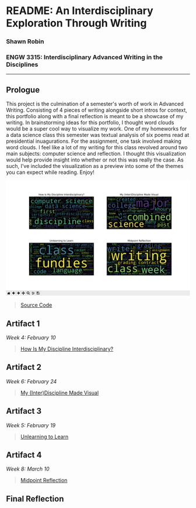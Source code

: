 # README: An Interdisciplinary Exploration Through Writing
### Shawn Robin
### ENGW 3315: Interdisciplinary Advanced Writing in the Disciplines
---
## Prologue
This project is the culmination of a semester's worth of work in Advanced Writing. Consisting of 4 pieces of writing alongside short intros for context, this portfolio along with a final reflection is meant to be a showcase of my writing. In brainstorming ideas for this portfolio, I thought word clouds would be a super cool way to visualize my work. One of my homeworks for a data science class this semester was textual analysis of six poems read at presidential inuagurations. For the assignment, one task involved making word clouds. I feel like a lot of my writing for this class revolved around two main subjects: computer science and reflection. I thought this visualization would help provide insight into whether or not this was really the case. As such, I've included the visualization as a preview into some of the themes you can expect while reading. Enjoy!

![word_clouds.png](word_clouds.png)
> [Source Code](word_cloud_generator.py)

## Artifact 1
*Week 4: February 10*
> [How Is My Discipline Interdisciplinary?](how-is-your-discipline-interdisciplinary.md)

## Artifact 2
*Week 6: February 24*
> [My (Inter)Discipline Made Visual](your-discipline-made-visual.md)

## Artifact 3
*Week 5: February 19*
> [Unlearning to Learn](reflection2.md)

## Artifact 4
*Week 8: March 10*
> [Midpoint Reflection](reflective-self-assessment.md)

## Final Reflection
